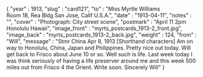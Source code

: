 {
  "year" : 1913,
  "slug" : "card121",
  "to" : "Miss Myrtle Williams<br> Room 18, Rea Bldg San Jose, Calif U.S.A.",
  "date" : "1913-04-11",
  "notes" : "",
  "cover" : "Photograph: City street scene",
  "postmark" : "April 11 2pm Honolulu Hawaii",
  "image_front" : "myrts_postcards_1913-2_front.jpg",
  "image_back" : "myrts_postcards_1913-2_back.jpg",
  "weight" : 124,
  "from" : "Will",
  "message" : "Stmr China Apr 8, 1913 [Shorthand characters] Am on way to Honolulu, China, Japan and Philippines. Pretty nice out today. Will get back to Frisco about June 10 or so. Well such is life. Last week today I was think seriously of having a life preserver around me and this week 500 miles out from Frisco 4 the Orient. Write soon. Sincerely Will"
}
